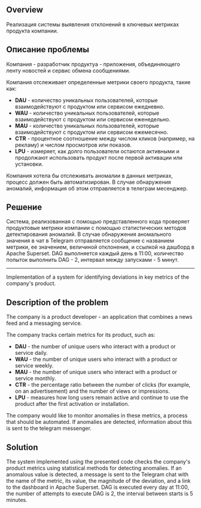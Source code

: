 ## Overview
Реализация системы выявления отклонений в ключевых метриках продукта компании.

## Описание проблемы
Компания - разработчик продуктуа - приложения, объединяющего ленту новостей и сервис обмена сообщениями. 

Компания отслеживает определенные метрики своего продукта, такие как:
- **DAU** - количество уникальных пользователей, которые взаимодействуют с продуктом или сервисом ежедневно.
- **WAU** - количество уникальных пользователей, которые взаимодействуют с продуктом или сервисом еженедельно.
- **MAU** - количество уникальных пользователей, которые взаимодействуют с продуктом или сервисом ежемесячно.
- **CTR** -  процентное соотношение между числом кликов (например, на рекламу) и числом просмотров или показов.
- **LPU** - измеряет, как долго пользователи остаются активными и продолжают использовать продукт после первой активации или установки.

Компания хотела бы отслеживать аномалии в данных метриках, процесс должен быть автоматизирован. В случае обнаружения аномалий, информация об этом отправляется в телеграм месенджер.

## Решение
Система, реализованная с помощью представленного кода проверяет продуктовые метрики компании с помощью статистических методов детектирования аномалий. В случае обнаружения аномального значения в чат в Telegram отправляется сообщение с названием метрики, ее значением, величиной отклонения, и ссылкой на дашборд в Apache Superset. 
DAG выполняется каждый день в 11:00, количество попыток выполнить DAG - 2, интервал между запусками - 5 минут.

--- 

Implementation of a system for identifying deviations in key metrics of the company's product.

## Description of the problem
The company is a product developer - an application that combines a news feed and a messaging service.

The company tracks certain metrics for its product, such as:
- **DAU** - the number of unique users who interact with a product or service daily.
- **WAU** - the number of unique users who interact with a product or service weekly.
- **MAU** - the number of unique users who interact with a product or service monthly.
- **CTR** - the percentage ratio between the number of clicks (for example, on an advertisement) and the number of views or impressions.
- **LPU** - measures how long users remain active and continue to use the product after the first activation or installation.

The company would like to monitor anomalies in these metrics, a process that should be automated. If anomalies are detected, information about this is sent to the telegram messenger.

## Solution
The system implemented using the presented code checks the company's product metrics using statistical methods for detecting anomalies. If an anomalous value is detected, a message is sent to the Telegram chat with the name of the metric, its value, the magnitude of the deviation, and a link to the dashboard in Apache Superset.
DAG is executed every day at 11:00, the number of attempts to execute DAG is 2, the interval between starts is 5 minutes.